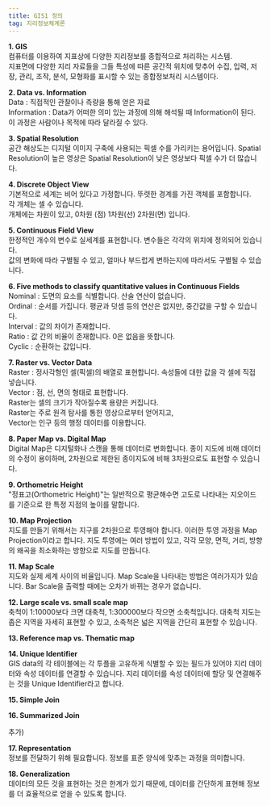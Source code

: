 ```yaml
---
title: GIS1 정의
tag: 지리정보체계론
---
```


**1. GIS**   
컴퓨터를 이용하여 지표상에 다양한 지리정보를 종합적으로 처리하는 시스템.   
지표면에 다양한 지리 자료들을 그들 특성에 따른 공간적 위치에 맞추어 수집, 입력, 저장, 관리, 조작, 분석, 모형화를 표시할 수 있는 종합정보처리 시스템이다.

**2. Data vs. Information**   
Data : 직접적인 관찰이나 측량을 통해 얻은 자료   
Information : Data가 어떠한 의미 있는 과정에 의해 해석될 때 Information이 된다. 이 과정은 사람이나 목적에 따라 달라질 수 있다.

**3. Spatial Resolution**  
공간 해상도는 디지털 이미지 구축에 사용되는 픽셀 수를 가리키는 용어입니다. Spatial Resolution이 높은 영상은 Spatial Resolution이 낮은 영상보다 픽셀 수가 더 많습니다.

**4. Discrete Object View**   
기본적으로 세계는 비어 있다고 가정합니다. 뚜렷한 경계를 가진 객체를 포함합니다.      
각 개체는 셀 수 있습니다.     
개체에는 차원이 있고, 0차원 (점) 1차원(선) 2차원(면) 입니다.   

**5. Continuous Field View**   
한정적인 개수의 변수로 실세계를 표현합니다. 변수들은 각각의 위치에 정의되어 있습니다.    
값의 변화에 따라 구별될 수 있고, 얼마나 부드럽게 변하는지에 따라서도 구별될 수 있습니다.   

**6. Five methods to classify quantitative values in Continuous Fields**   
Nominal : 도면의 요소를 식별합니다. 산술 연산이 없습니다.   
Ordinal : 순서를 가집니다. 평균과 덧셈 등의 연산은 없지만, 중간값을 구할 수 있습니다.   
Interval : 값의 차이가 존재합니다.   
Ratio : 값 간의 비율이 존재합니다. 0은 없음을 뜻합니다.   
Cyclic : 순환하는 값입니다.   

**7. Raster vs. Vector Data**   
Raster : 정사각형인 셀(픽셀)의 배열로 표현합니다. 속성들에 대한 값을 각 셀에 직접 넣습니다.    
Vector : 점, 선, 면의 형태로 표현합니다.   
Raster는 셀의 크기가 작아질수록 용량은 커집니다.   
Raster는 주로 원격 탐사를 통한 영상으로부터 얻어지고,   
Vector는 인구 등의 행정 데이터를 이용합니다.   

**8. Paper Map vs. Digital Map**   
Digital Map은 디지털화나 스캔을 통해 데이터로 변화합니다. 종이 지도에 비해 데이터의 수정이 용이하며, 2차원으로 제한된 종이지도에 비해 3차원으로도 표현할 수 있습니다.

**9. Orthometric Height**   
"정표고(Orthometric Height)"는 일반적으로 평균해수면 고도로 나타내는 지오이드를 기준으로 한 특정 지점의 높이를 말합니다.

**10. Map Projection**   
지도를 만들기 위해서는 지구를 2차원으로 투영해야 합니다. 이러한 투영 과정을 Map Projection이라고 합니다. 지도 투영에는 여러 방법이 있고, 각각 모양, 면적, 거리, 방향의 왜곡을 최소화하는 방향으로 지도를 만듭니다.

**11. Map Scale**   
지도와 실제 세계 사이의 비율입니다. Map Scale을 나타내는 방법은 여러가지가 있습니다. Bar Scale을 출력할 때에는 오차가 바뀌는 경우가 없습니다.

**12. Large scale vs. small scale map**   
축척이 1:10000보다 크면 대축척, 1:300000보다 작으면 소축척입니다. 대축척 지도는 좁은 지역을 자세히 표현할 수 있고, 소축척은 넓은 지역을 간단히 표현할 수 있습니다.

**13. Reference map vs. Thematic map**   

**14. Unique Identifier**   
GIS data의 각 테이블에는 각 투플을 고유하게 식별할 수 있는 필드가 있어야 지리 데이터와 속성 데이터를 연결할 수 있습니다. 지리 데이터를 속성 데이터에 할당 및 연결해주는 것을 Unique Identifier라고 합니다.

**15. Simple Join**

**16. Summarized Join**

추가)

**17. Representation**   
정보를 전달하기 위해 필요합니다. 정보를 표준 양식에 맞추는 과정을 의미합니다.

**18. Generalization**   
데이터의 모든 것을 표현하는 것은 한계가 있기 때문에, 데이터를 간단하게 표현해 정보를 더 효율적으로 얻을 수 있도록 합니다.
